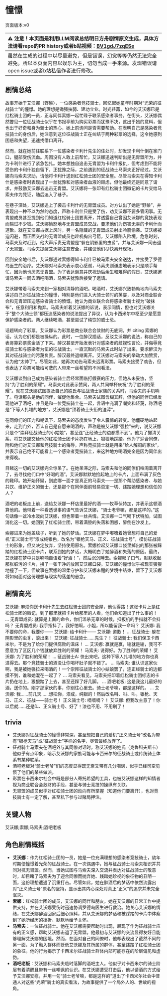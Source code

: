 # 憧憬
页面版本:v0
 

| :warning: 注意！本页面是利用LLM阅读总结明日方舟剧情原文生成，具体方法请看repo的PR history或者b站视频：[BV1gdJ7zqESe](https://www.bilibili.com/video/BV1gdJ7zqESe/)         |
|:----------------------------|
| 虽然在生成的过程中以尽量避免，但是错误，幻觉等等仍然无法完全避免。所以本页面内容以娱乐为主，切勿当成一手来源。发现错误请open issue或者b站私信作者进行修改。|



## 剧情总结
故事开始于艾沃娜（野鬃），一位感染者竞技骑士，回忆起她童年时期对“光荣的征战骑士”的憧憬。她的理想是锄强扶弱、建功立业。时光荏苒，如今的艾沃娜已是红松骑士团的一员，正与同伴索娜一起忙碌于联系感染者事务。在街头，艾沃娜偶然瞥见一位征战骑士似乎在书报亭前为购买彩票而犹豫不决，这出乎她的意料，但也出于好奇和身为骑士的热心，她上前询问是否需要帮助。在表明自己是感染者竞技骑士的身份后，她注意到这位征战骑士正在纠结于两种彩票的选择，这令她感到困惑和失望，迅速找借口离开。

然而，就在她前往联系下一位感染者卡利什先生的住处时，却发现卡利什倒在家门口，腿部受伤流血。周围没有人敢上前帮忙，艾沃娜迅速判断出是无胄盟所为，并为卡利什进行了紧急包扎。她本想独自追击无胄盟为卡利什报仇，但考虑到不能将受伤的卡利什独自留下，正犹豫之际，之前遇到的征战骑士马索夫正好经过。艾沃娜向马索夫求助，请他将卡利什送到红松骑士团的安全屋。尽管马索夫在得知卡利什是感染者时表现出了一丝犹豫和对感染者血液的顾虑，但他最终还是同意了请求，并鼓励艾沃娜去追击无胄盟。艾沃娜将一张印有红松骑士团徽记的卡片交给马索夫作为凭证，随后追入了巷子。

在巷子深处，艾沃娜追上了袭击卡利什的无胄盟成员。对方认出了她是“野鬃”，并表现出一种不以为然的态度，声称卡利什只是受了伤，劝艾沃娜不要多管闲事。无胄盟成员甚至提到他们知道红松骑士团要离开，并透露自己曾因艾沃娜的竞技表现而输过不少钱。艾沃娜愤怒地与无胄盟成员交战，要求他们为伤害无辜的卡利什而道歉。就在艾沃娜占据上风时，另一名隐藏的无胄盟成员射出冷箭偷袭。艾沃娜被迫闪避，而正面交战的无胄盟成员也趁机掏出弓箭，艾沃娜陷入险境。危急时刻，马索夫及时赶到，他大声斥责无胄盟是“躲在阴影里的虫豸”，并与艾沃娜一同击退了无胄盟。马索夫提醒艾沃娜注意安全，并建议他们尽快离开现场。

回到安全地带后，艾沃娜通过索娜得知卡利什已被马索夫安全送达，并接受了罗德岛医生的治疗。艾沃娜对马索夫表示衷心感谢，马索夫则谦虚地表示只是顺手帮忙，因为他也厌恶无胄盟。为了表达谢意并庆祝劫后余生和难得的假日，艾沃娜邀请马索夫一同去酒吧喝酒，马索夫犹豫后接受了邀请。

艾沃娜带着马索夫来到一家相对清静的酒吧。喝酒时，艾沃娜兴致勃勃地向马索夫讲述自己对征战骑士的憧憬，特别是他们进入大骑士领时的英姿，以及对商业联合会和无胄盟压迫感染者骑士的愤慨。她认为商业联合会将感染者骑士视为“破抹布”，任意利用和抛弃。马索夫听着艾沃娜的诉说，表示同情，但也对艾沃娜关于“整个大骑士领”都压迫感染者的说法提出了异议，认为卡西米尔中枢至少是愿意保护感染者的。两人继续喝酒，甚至尝试了纯饮的威士忌。

话题转向了彩票。艾沃娜认为彩票是商业联合会敛财的无底洞，并 citing 索娜的话，认为它们都是被操纵的。此时，一位醉汉插话，反驳艾沃娜的说法，称自己的表哥靠彩票奖金活了下来。醉汉甚至开始发表针对感染者的歧视性言论，并侮辱竞技骑士和与感染者为伍的征战骑士。一直沉默的马索夫此时站了出来，要求醉汉为其对征战骑士的污蔑负责。醉汉最终退缩离开。艾沃娜对马索夫的举动大加赞赏，认为他“太帅了”。尽管如此，她再次劝告马索夫远离彩票。马索夫接受了劝告，但也表达了彩票可能给可悲的人带来一丝希望的不同看法。

艾沃娜谈到自己成为感染者骑士后经常面临打假赛的压力，但她从未妥协，坚持“为了胜利的荣耀”。马索夫对此表示赞同，两人共同举杯庆祝“为了胜利的荣耀”。就在艾沃娜试图提及自己的姓氏与征战骑士家族的关系时，马索夫的手机响了。电话那头是他的同伴，催促他集合。马索夫试图含糊其辞，但他的同伴已经发现他进了酒吧，并且是和一位竞技骑士在一起，言语中充满了嘲笑和轻蔑，称酒吧是“下等人扎堆的地方”，艾沃娜是“顶着骑士头衔的渣滓”。

在同僚们的压力和嘲讽下，马索夫的态度发生了令人震惊的转变。他僵硬地站起来，走到门外，否认自己是自愿来喝酒的，声称是被艾沃娜“强拉”来的，说艾沃娜只是个“崇拜征战骑士的小姑娘”，甚至连“正经骑士的边都摸不到”。他为了撇清关系，将艾沃娜交给他的红松骑士团卡片扔在地上，狠狠地踩踏。他为了迎合同僚，附和他们对艾沃娜和竞技骑士的侮辱，声称竞技骑士就是用来“给人解闷的家伙”，并表示自己绝不可能看上一个感染者竞技骑士，来这种地方喝酒完全是因为同伴出来得晚。

目睹这一切的艾沃娜完全惊呆了。在她呆滞之际，马索夫和他的同僚们喧闹着离开了，去寻找他们口中“好喝的酒”。艾沃娜默默地捡起地上的卡片，上面布满了灰色的鞋印。她开始怀疑，到底哪一面才是真正的马索夫——是那个帮助感染者、与她共饮、维护正义的骑士，还是那个在同伴面前轻易否定一切、践踏她理想和信任的人？

酒吧的老板走上前，送给艾沃娜一杯店里最好的酒——牧草伏特加，并表示这顿酒算他的。他带着一种看透世事的语气告诉艾沃娜，“骑士老爷嘛，都是这样的。”这句话像一盆冷水泼向艾沃娜，但也带着一丝共情。艾沃娜一口气喝下伏特加，试图消化这一切。她回到了红松骑士团，带着满腔的失落和困惑，醉倒在沙发上。

索娜进来为她盖毯子，听到了她的梦话。艾沃娜在梦中嘟囔着她曾想将自己的爱机“正义骑士号”漆成纯银色，改名为“银枪天马、正义、征战骑士号”，模仿征战骑士的形象，但又决定放弃，坚持使用原名。索娜捡起艾沃娜口袋里掉出的那张被踩踏的红松骑士团卡片，联系到她的梦话，大概明白了她醉酒和失落的原因。最终，艾沃娜在梦中只是喃喃自语着“好酒！”，然后沉沉睡去。索娜叹了口气，默默收起那张脏污的卡片，换了一张干净的放回艾沃娜口袋。艾沃娜的憧憬似乎被现实狠狠地撞了一下，但故事在索娜的温柔守护和艾沃娜未醒的梦境中结束，留下了艾沃娜将如何面对这份理想与现实的落差的悬念。
## 剧情高光
艾沃娜: 麻烦你送卡利什先生去红松骑士团的安全屋，他认得路！这张卡片上是红松骑士团的徽记，到了那里就把卡片给那里的人看，他们会知道出了什么事的！
...
无胄盟成员: 就算是上面的命令，你们滥杀无辜的时候，扣扳机的手指就不会抖吗？
无胄盟成员: 我手指抖了，我好怕啊，小姐，所以能留我一命吗？
艾沃娜: 我不要你的命，我要你——
艾沃娜: 给卡利什——
艾沃娜: 道歉！
...
征战骑士: 躲在阴影里的虫豸，滚出来！
艾沃娜: 征战骑士......先生？！
征战骑士: 我们保卫卡西米尔，不是为了给你们提供腐败的温床！
...
艾沃娜: 赢就是赢，输就是输，我可不愿意为了区区几个钱就放弃胜利的荣耀！
马索夫: 说得好。为了胜利的荣耀！
艾沃娜: 为了胜利的荣耀！
...
征战骑士A: 快出来吧，这种下等人扎堆的地方你也真进得去。那个竞技骑士的酒没让你喝坏肚子就不错了。
...
马索夫: 谁认识这家伙啊，我是被她强拉来喝酒的！一个崇拜征战骑士的小姑娘罢了，连正经骑士的边都摸不到，谁和她混在一起了？
...
马索夫看见，马索夫把印着红松骑士团标志的卡片扔在地上，狠狠踏了上去，甚至还踩了好几脚。
...
酒吧老板: 这是我这儿最好的酒，送你的。刚才那家伙的事，你别往心里去。骑士老爷嘛，都是这样的。
...
艾沃娜: 我......前几天......想把你，漆成，纯银的！然后改名叫、叫、叫，银枪、天马、正义、征战——骑士号！
正义骑士号: 嘀嘀嘀？！
艾沃娜: 但我改主意了！你以后就......还是叫、正义骑士号、好了！漆也不用、不用刷了！
## trivia
*   艾沃娜对征战骑士的憧憬非常深，甚至想把自己的爱机“正义骑士号”改名为带有“银枪天马”或“征战骑士”字样的名字，尽管最终放弃了。
*   征战骑士马索夫在酒吧外与其同僚对话时，称艾沃娜的姓氏（克鲁科夫斯卡）他似乎有点印象，暗示艾沃娜的家族可能与卡西米尔的征战骑士或传统骑士体系有某种联系。
*   酒吧老板对“骑士老爷”们的态度显得既无奈又带有几分嘲讽，似乎已经司空见惯了他们的某些做派。
*   彩票在卡西米尔社会中既是部分人寄托希望的工具，也被艾沃娜这样的知情者视为商业联合会敛财的手段，甚至与骑士竞技的操纵有关联。
*   无胄盟的成员似乎对红松骑士团的动向有所掌握（知道他们要离开），也对竞技骑士有一定了解，甚至私下参与过赌局押注。
## 关键人物
艾沃娜;索娜;马索夫;酒吧老板
## 角色剧情概括
-   **艾沃娜**：作为红松骑士团的一员，她是一位充满理想的感染者竞技骑士，幼年时期便憧憬着光荣的征战骑士。在一次偶遇中，她与征战骑士马索夫相识并共同对抗无胄盟。然而，当她试图与马索夫深入交流并表达对征战骑士的敬意时，却目睹了马索夫为了迎合同僚而抛弃她、践踏她珍视的象征物的丑陋一面，这份理想遭遇了沉重打击。尽管如此，她在醉酒后的梦话中依然流露出对“正义骑士号”原名的坚持，显示出其内心深处对真正“正义”的追求并未完全泯灭。
-   **索娜**：红松骑士团的成员，艾沃娜的同伴和朋友。她在艾沃娜的日常工作中提供支持，并在艾沃娜受伤时迅速协调罗德岛医生进行救治。她关心艾沃娜的情绪，在艾沃娜醉酒回家后细心照料，并从艾沃娜的梦话和被踩踏的卡片中体察到了她所经历的挫折，默默地给予关怀。
-   **马索夫**：一位征战骑士。他在艾沃娜需要帮助时出现，展现了作为征战骑士应有的正义感，帮助艾沃娜击退了无胄盟。他最初与艾沃娜的交流显得友好且能够理解艾沃娜的困境。然而，在面对自己的同僚时，他却表现出了截然不同的另一面，为了融入群体而贬低艾沃娜及其所属的群体，甚至践踏了红松骑士团的象征。他的行为揭示了卡西米尔征战骑士群体内部可能存在的阶层偏见和虚伪。
-   **酒吧老板**：艾沃娜和马索夫临时落脚的酒吧主人。他似乎对卡西米尔的骑士阶层有着清醒且带有一丝嘲讽的认识。在艾沃娜遭受打击后，他以请酒的方式给予艾沃娜安慰，并用一句“骑士老爷嘛，都是这样的”道出了卡西米尔社会中普通人对这些“光荣”骑士的真实看法，为故事提供了一个局外人的、世故的视角。